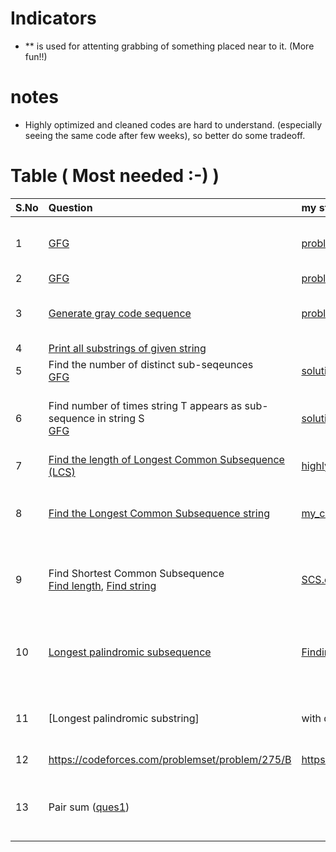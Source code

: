 # Indicators
- ** is used for attenting grabbing of something placed near to it. (More fun!!)

# notes
- Highly optimized and cleaned codes are hard to understand. (especially seeing the same code after few weeks), so better do some tradeoff.

# Table ( Most needed :-) )
|S.No | Question | my stuff | notes | keywords | Time | Space
|:---|:--|:--|:--|:--|:---|:---|
|1 | [GFG](https://www.geeksforgeeks.org/swap-characters-in-a-string/) | [problem1.cpp](problem1.cpp) | Effecient approach is nice food for thought! | Nothing much!!, use brain to solve | O(N) | O(N) |
| 2 | [GFG](https://www.geeksforgeeks.org/find-ith-index-character-in-a-binary-string-obtained-after-n-iterations-set-2/) | [problem2.cpp](problem2.cpp) | | | O(N) | O(N) |
| 3 | [Generate gray code sequence](https://www.geeksforgeeks.org/generate-n-bit-gray-codes/) |  [problem3.cpp](problem3.cpp) | Good facts of gray code and its generation | | O(2^N) | O(N) |
| 4 | [Print all substrings of given string](https://www.geeksforgeeks.org/program-print-substrings-given-string/) | | | | O(N^2)** | O(N) | 
| 5 | Find the number of distinct sub-seqeunces <br/> [GFG](https://www.geeksforgeeks.org/count-distinct-subsequences/) | [solution4.cpp](solution4.cpp) | | ```dp``` | O(n) | O(1) |
| 6 | Find number of times string T appears as sub-sequence in string S <br/> [GFG](https://www.geeksforgeeks.org/count-distinct-occurrences-as-a-subsequence/) | [solution5](solution5) | Want to see dry run? check it out here [solution5](solution5)  | ```dp``` | O(n*m) | O(n*m) |
| 7 | [Find the length of Longest Common Subsequence (LCS)](https://leetcode.com/problems/longest-common-subsequence/submissions/1342591094/) | [highly_optimized_code](solution6.cpp) | | ```dp``` | O(n*m) | O(min(n,m)) |
| 8 | [Find the Longest Common Subsequence string](https://www.naukri.com/code360/problems/print-longest-common-subsequence_8416383) | [my_code](find_lcs_string.cpp) | I dont think we can have better space complexity. | ```dp``` | O(n*m) | O(n*m) |  
| 9 | Find Shortest Common Subsequence <br/> [Find length](https://www.geeksforgeeks.org/shortest-common-supersequence/), [Find string](https://leetcode.com/problems/shortest-common-supersequence/description/) | [SCS.cpp](SCS.cpp), [space_optimized_SCS.cpp](space_optimized_SCS.cpp), [using_LCS_for_SCS.cpp](using_LCS_for_SCS.cpp) | Two approaches: 1) using direct dp 2) using LCS | ```dp``` | O(n*m) | O(min(n,m)) |
| 10 | [Longest palindromic subsequence](https://www.geeksforgeeks.org/longest-palindromic-subsequence-dp-12/) | [Finding both length and string](LPS.cpp), [LPS_space_optimized.cpp](LPS_space_optimized.cpp) | Two approaches 1) using LCS 2) using direct dp | ```dp``` | O(n^2) | O(n) |
| 11 | [Longest palindromic substring] | with dp | there is effecient O(n) algo as well.| | | |
| 12 | https://codeforces.com/problemset/problem/275/B | https://codeforces.com/contest/275/submission/275272759 | | ```2-d dp``` | O(n^2 * m^2) | O(n*m) | 
| 13 | Pair sum ([ques1](https://www.geeksforgeeks.org/find-pairs-given-sum-doubly-linked-list/)) | | | | ϴ(nlogn) if not sorted <br/> ϴ(n) if sorted | ϴ(1) |
